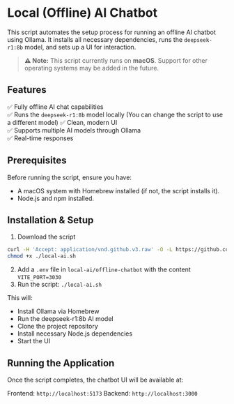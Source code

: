# Local (Offline) AI Chatbot  

This script automates the setup process for running an offline AI chatbot using Ollama. It installs all necessary dependencies, runs the `deepseek-r1:8b` model, and sets up a UI for interaction.  

> **⚠️ Note:** This script currently runs on **macOS**. Support for other operating systems may be added in the future.

## Features  
✅ Fully offline AI chat capabilities  
✅ Runs the `deepseek-r1:8b` model locally (You can change the script to use a different model)
✅ Clean, modern UI  
✅ Supports multiple AI models through Ollama  
✅ Real-time responses  

## Prerequisites  
Before running the script, ensure you have:  
- A macOS system with Homebrew installed (if not, the script installs it).  
- Node.js and npm installed.  

## Installation & Setup   
   1. Download the script
   ```sh
   curl -H 'Accept: application/vnd.github.v3.raw' -O -L https://github.com/ndinevski/local-ai/blob/master/local-ai.sh
   chmod +x ./local-ai.sh
   ```
   2. Add a `.env` file in `local-ai/offline-chatbot` with the content `VITE_PORT=3030`
   3. Run the script: `./local-ai.sh`


This will:
- Install Ollama via Homebrew
- Run the deepseek-r1:8b AI model
- Clone the project repository
- Install necessary Node.js dependencies
- Start the UI

## Running the Application
Once the script completes, the chatbot UI will be available at:

Frontend: `http://localhost:5173`
Backend:  `http://localhost:3000`
